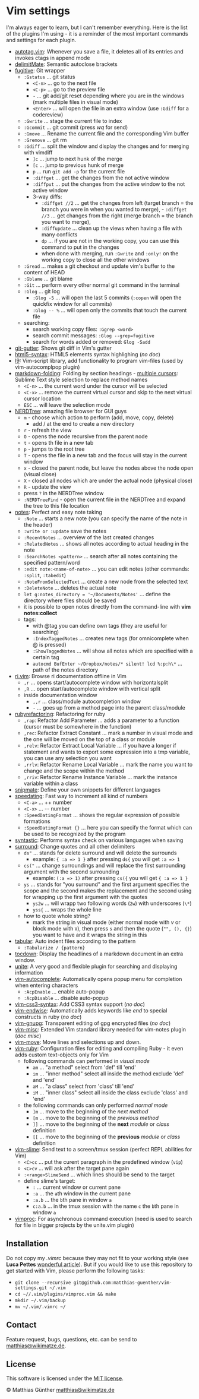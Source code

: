 # Vim settings

I'm always eager to learn, but I can't remember everything. Here is the list of the plugins I'm using - it is a reminder
of the most important commands and settings for each plugin.

- [autotag.vim](https://github.com/vim-scripts/AutoTag): Whenever you save a file, it deletes all of its entries and invokes ctags in append mode
- [delimitMate](https://github.com/Raimondi/delimitMate): Semantic autoclose brackets
- [fugitive](http://github.com/tpope/vim-fugitive): Git wrapper
  - `:Gstatus` ... git status
      - `<C-n>` ... go to the next file
      - `<C-p>` ... go to the preview file
      - `-` ... git add/git reset depending where you are in the windows (mark multiple files in visual mode)
      - `<Enter>` ... will open the file in an extra window (use `:Gdiff` for a codereview)
  - `:Gwrite` ... stage the current file to index
  - `:Gcommit` ... git commit (press *wq* for send)
  - `:Gmove` ... Rename the current file and the corresponding Vim buffer
  - `:Gremove` ... git rm
  - `:Gdiff` ... split the window and display the changes and for merging with vimdiff
      - `]c` ... jump to next hunk of the merge
      - `[c` ... jump to previous hunk of merge
      - `p` ... run `git add -p` for the current file
      - `:diffget` ... get the changes from the not active window
      - `:diffput` ... put the changes from the active window to the not active window
      - 3-way diffs:
          - `:diffget //2` ... get the changes from left (target branch = the branch you were in when you wanted to merge),          - `:diffget //3` ... get changes from the right (merge branch = the branch you want to merge),
          - `:diffupdate` ... clean up the views when having a file with many conflicts
          - `dp` ... if you are not in the working copy, you can use this command to put in the changes
          - when done with merging, run `:Gwrite` and `:only!` on the working copy to close all the other windows
  - `:Gread` ... makes a git checkout and update vim's buffer to the content of HEAD
  - `:Gblame` ... git blame
  - `:Git` ... perform every other normal git command in the terminal
  - `:Glog` ... git log
      - `:Glog -5` ... will open the last 5 commits (`:copen` will open the quickfix window for all commits)
      - `:Glog -- %` ... will open only the commits that touch the current file
  - searching:
      - search working copy files: `:Ggrep <word>`
      - search commit messages: `:Glog --grep=fugitive`
      - search for words added or removed: `Glog -Sadd`
- [git-gutter](https://github.com/akiomik/git-gutter-vim): Shows git diff in Vim's gutter
- [html5-syntax](https://github.com/othree/html5-syntax.vim): HTML5 elements syntax highlighing (*no doc*)
- [l9](https://github.com/vim-scripts/L9.git): Vim-script library, add functionality to program vim-files
(used by vim-autocomplpop plugin)
- [markdown-folding](https://github.com/nelstrom/vim-markdown-folding): Folding by section headings - [multiple cursors](https://github.com/terryma/vim-multiple-cursors): Sublime Text style selection to replace method
  names
  - `<C-n>` ... the current word under the cursor will be selected
  - `<C-x>` ... remove the current virtual cursor and skip to the next virtual cursor location
  - `ESC` ... will leave the selection mode
- [NERDTree](https://github.com/scrooloose/nerdtree): amazing file browser for GUI guys
  - `m` - choose which action to perform (add, move, copy, delete)
      - add / at the end to create a new directory
  - `r` - refresh the view
  - `O` - opens the node recursive from the parent node
  - `t` - opens th file in a new tab
  - `p` - jumps to the root tree
  - `T` - opens the file in a new tab and the focus will stay in the current window
  - `x` - closed the parent node, but leave the nodes above the node open (visual close)
  - `X` - closed all nodes which are under the actual node (physical close)
  - `R` - update the view
  - press `?` in the NERDTree window
  - `:NERDTreeFind` - open the current file in the NERDTree and expand the tree to this file
    location
- [notes](https://github.com/xolox/vim-notes): Perfect and easy note taking
  - `:Note` ... starts a new note (you can specify the name of the note in the header)
  - `:write or :update` save the notes
  - `:RecentNotes` ... overview of the last created changes
  - `:RelatedNotes` ... shows all notes according to actual heading in the note
  - `:SearchNotes <pattern>` ... search after all notes containing the specified pattern/word
  - `:edit note:<name-of-note>` ... you can edit notes (other commands: `:split`, `:tabedit`)
  - `:NoteFromSelectedText` ... create a new node from the selected text
  - `:DeleteNote` ... deletes the actual note
  - `let g:notes_directory = '~/Documents/Notes'` ... define the directory where files should be
    saved
  - it is possible to open notes directly from the command-line with **vim notes:collect**
  - tags:
    - with @tag you can define own tags (they are useful for searching)
    - `:IndexTaggedNotes` ... creates new tags (for omnicomplete when @ is pressed)
    - `:ShowTaggedNotes` ... will show all notes which are specified with a certain tag
    - `autocmd BufEnter ~/Dropbox/notes/* silent! lcd %:p:h\*` ... path of the notes directory
- [ri.vim](https://github.com/danchoi/ri.vim): Browse ri documentation offline in Vim
  - `,r` ... opens start/autocomplete window with horizontalsplit
  - `,R` ... open start/autocomplete window with vertical split
  - inside documentation window
    - `,,r` ... class/module autocompletion window
    - `-` ... goes up from a method page into the parent class/module
- [rubyrefactoring](https://github.com/ecomba/vim-ruby-refactoring): Refactoring for ruby
  - `,rap`: Refactor Add Parameter ... adds a parameter to a function (cursor must be somewhere in the function)
  - `,rec`: Refactor Extract Constant ... mark a number in visual mode and the one will be moved on the top of a class
    or module
  - `,relv`: Refactor Extract Local Variable ... if you have a longer if statement and wants to export some expression
    into a tmp
    variable, you can use any selection you want
  - `,rrlv`: Refactor Rename Local Variable ... mark the name you want to change and the scope within the method
  - `,rriv`: Refactor Rename Instance Variable ... mark the instance variable within a class
- [snipmate](https://github.com/msanders/snipmate.vim): Define your own snippets for different languages
- [speedating](https://github.com/tpope/vim-speeddating): Fast way to increment all kind of numbers
  - `<C-a>` ... ++ number
  - `<C-x>` ... -- number
  - `:SpeedDatingFormat` ... shows the regular expression of possible formations
  - `:SpeedDatingFormat {}` ... here you can specify the format which can be used to be recognized by the program
- [syntastic](https://github.com/scrooloose/syntastic): Performs syntax check on various languages when saving
- [surround](https://github.com/tpope/vim-surround): Change quotes and all other delimiters
  - `ds"` ... stands for delete surround and will delete the surrounds
    - example: `{ :a => 1 }` after pressing `ds{` you will get `:a => 1`
  - `cs("` ... change surroundings and will replace the first surrounding argument with the second surrounding
    - example: `(:a => 1)` after pressing `cs({` you will get `{ :a => 1 }`
  - `ys` ... stands for "you surround" and the first argument specifies the scope and the second
    makes the replacement and the second using for wrapping up the first argument with the quotes
    - `ys2w` ... will wrapp two following words (`2w`) with underscores (`\*`)
    - `yss{` ... wraps the whole line
  - how to quote whole string?
    - mark the string in visual mode (either normal mode with *v* or block mode with `V`), then
      press `s` and then the quote (`"", (), {}`) you want to have and it wraps the string in this
- [tabular](https://github.com/godlygeek/tabular): Auto indent files according to the pattern
  - `:Tabularize / {pattern}`
- [tocdown](https://github.com/matthias-guenther/tocdown): Display the headlines of a markdown document in an extra
  window.
- [unite](https://github.com/Shougo/unite.vim): A very good and flexible plugin for searching and displaying information
- [vim-autocomplete](https://github.com/matthias-guenther/vim-autocomplete): Automatically opens  popup menu for
  completion when entering characters
  - `:AcpEnable` ... enable auto-popup
  - `:AcpDisable` ... disable auto-popup
- [vim-css3-syntax](https://github.com/hail2u/vim-css3-syntax): Add CSS3 syntax support (*no doc*)
- [vim-endwise](https://github.com/tpope/vim-endwise): Automatically adds keywords like *end* to special constructs in
  ruby (*no doc*)
- [vim-gnupg](https://github.com/jamessan/vim-gnupg):  Transparent editing of gpg encrypted files (*no doc*)
- [vim-misc](https://github.com/xolox/vim-misc): Extended Vim standard library needed for vim-notes plugin (*doc misc*)
- [vim-move](https://github.com/matze/vim-move): Move lines and selections up and down.
- [vim-ruby](https://github.com/vim-ruby/vim-ruby): Configuration files for editing and compiling Ruby - it even adds
  custom text-objects only for Vim
  - following commands can performed in *visual mode*
    - `am` ... "a method" select from 'def' till 'end'
    - `im` ... "inner method" select all inside the method exclude 'def' and 'end'
    - `aM` ... "a class" select from 'class' till 'end'
    - `iM` ... "inner class" select all inside the class exclude 'class' and 'end'
  - the following commands can only performed *normal mode*
    - `]m` ... move to the beginning of the *next method*
    - `[m` ... move to the beginning of the *previous method*
    - `]]` ... move to the beginning of the **next** *module* or *class* definition
    - `[[` ... move to the beginning of the **previous** *module* or *class* definition
- [vim-slime](https://github.com/jpalardy/vim-slime): Send text to a screen/tmux session (perfect REPL abilities for
  Vim)
  - `<C>cc` ... put the curent paragraph in the predefined window (`vip`)
  - `<C>cv` ... will ask after the target pane again
  - `:<range>SlimeSend` ... which lines should be send to the target
  - define slime's target:
    - `:` ... current window or current pane
    - `:a` ... the `a`th window in the current pane
    - `:a.b` ... the `b`th pane in window `a`
    - `c:a.b` ... in the tmux session with the name `c` the `b`th pane in window `a`
- [vimproc](https://github.com/Shougo/vimproc.vim.git): For asynchronous command execution (need is used to search for
  file in bigger projects by the unite.vim plugin)


## Installation

Do not copy my *.vimrc* because they may not fit to your working style (see **Luca Pettes**
[wonderful article](http://lucapette.com/vim/rails/vim-for-rails-developers-lazy-modern-configuration)). But if you
would like to use this repository to get started with Vim, please perform the following tasks:


- `git clone --recursive git@github.com:matthias-guenther/vim-settings.git ~/.vim`
- `cd ~//.vim/plugins/vimproc.vim && make`
- `mkdir ~/.vim/backup`
- `mv ~/.vim/.vimrc ~/`


## Contact

Feature request, bugs, questions, etc. can be send to <matthias@wikimatze.de>.


## License

This software is licensed under the [MIT license](http://en.wikipedia.org/wiki/MIT_License).

© Matthias Günther <matthias@wikimatze.de>

